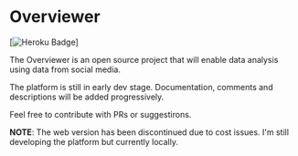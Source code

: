 # Overviewer

[![Heroku Badge](https://img.shields.io/badge/Heroku-App%20link-Purple)]

The Overviewer is an open source project that will enable data analysis using data from social media.

The platform is still in early dev stage. Documentation, comments and descriptions will be added progressively.

Feel free to contribute with PRs or suggestirons.

**NOTE**: The web version has been discontinued due to cost issues. I'm still developing the platform but currently locally.

